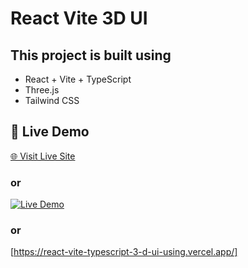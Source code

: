 # React Vite 3D UI

## This project is built using

- React + Vite + TypeScript
- Three.js
- Tailwind CSS

## 🔗 Live Demo

[🌐 Visit Live Site](https://react-vite-typescript-3-d-ui-using.vercel.app/)

### or 

[![Live Demo](https://img.shields.io/badge/Live-Demo-blue?style=for-the-badge)](https://react-vite-typescript-3-d-ui-using.vercel.app/)

### or 

[https://react-vite-typescript-3-d-ui-using.vercel.app/]
